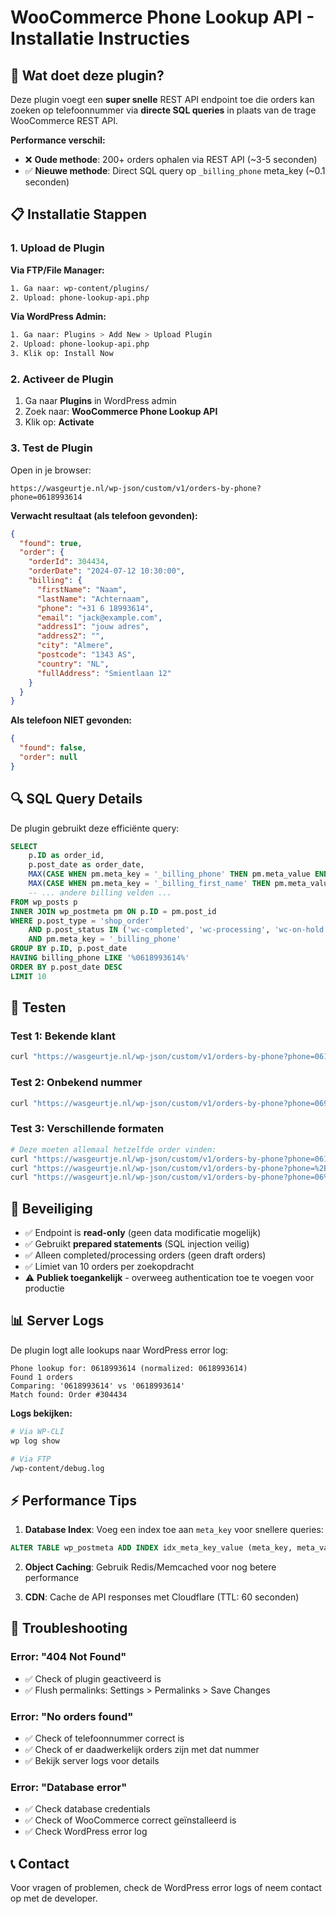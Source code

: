 # WooCommerce Phone Lookup API - Installatie Instructies

## 🚀 Wat doet deze plugin?

Deze plugin voegt een **super snelle** REST API endpoint toe die orders kan zoeken op telefoonnummer via **directe SQL queries** in plaats van de trage WooCommerce REST API.

**Performance verschil:**
- ❌ **Oude methode**: 200+ orders ophalen via REST API (~3-5 seconden)
- ✅ **Nieuwe methode**: Direct SQL query op `_billing_phone` meta_key (~0.1 seconden)

## 📋 Installatie Stappen

### 1. Upload de Plugin

**Via FTP/File Manager:**
```bash
1. Ga naar: wp-content/plugins/
2. Upload: phone-lookup-api.php
```

**Via WordPress Admin:**
```bash
1. Ga naar: Plugins > Add New > Upload Plugin
2. Upload: phone-lookup-api.php
3. Klik op: Install Now
```

### 2. Activeer de Plugin

1. Ga naar **Plugins** in WordPress admin
2. Zoek naar: **WooCommerce Phone Lookup API**
3. Klik op: **Activate**

### 3. Test de Plugin

Open in je browser:
```
https://wasgeurtje.nl/wp-json/custom/v1/orders-by-phone?phone=0618993614
```

**Verwacht resultaat (als telefoon gevonden):**
```json
{
  "found": true,
  "order": {
    "orderId": 304434,
    "orderDate": "2024-07-12 10:30:00",
    "billing": {
      "firstName": "Naam",
      "lastName": "Achternaam",
      "phone": "+31 6 18993614",
      "email": "jack@example.com",
      "address1": "jouw adres",
      "address2": "",
      "city": "Almere",
      "postcode": "1343 AS",
      "country": "NL",
      "fullAddress": "Smientlaan 12"
    }
  }
}
```

**Als telefoon NIET gevonden:**
```json
{
  "found": false,
  "order": null
}
```

## 🔍 SQL Query Details

De plugin gebruikt deze efficiënte query:

```sql
SELECT 
    p.ID as order_id,
    p.post_date as order_date,
    MAX(CASE WHEN pm.meta_key = '_billing_phone' THEN pm.meta_value END) as billing_phone,
    MAX(CASE WHEN pm.meta_key = '_billing_first_name' THEN pm.meta_value END) as billing_first_name,
    -- ... andere billing velden ...
FROM wp_posts p
INNER JOIN wp_postmeta pm ON p.ID = pm.post_id
WHERE p.post_type = 'shop_order'
    AND p.post_status IN ('wc-completed', 'wc-processing', 'wc-on-hold', 'wc-pending')
    AND pm.meta_key = '_billing_phone'
GROUP BY p.ID, p.post_date
HAVING billing_phone LIKE '%0618993614%'
ORDER BY p.post_date DESC
LIMIT 10
```

## 🧪 Testen

### Test 1: Bekende klant
```bash
curl "https://wasgeurtje.nl/wp-json/custom/v1/orders-by-phone?phone=0618993614"
```

### Test 2: Onbekend nummer
```bash
curl "https://wasgeurtje.nl/wp-json/custom/v1/orders-by-phone?phone=0699999999"
```

### Test 3: Verschillende formaten
```bash
# Deze moeten allemaal hetzelfde order vinden:
curl "https://wasgeurtje.nl/wp-json/custom/v1/orders-by-phone?phone=0618993614"
curl "https://wasgeurtje.nl/wp-json/custom/v1/orders-by-phone?phone=%2B31618993614"  # +31
curl "https://wasgeurtje.nl/wp-json/custom/v1/orders-by-phone?phone=06%2018993614"  # met spaties
```

## 🔐 Beveiliging

- ✅ Endpoint is **read-only** (geen data modificatie mogelijk)
- ✅ Gebruikt **prepared statements** (SQL injection veilig)
- ✅ Alleen completed/processing orders (geen draft orders)
- ✅ Limiet van 10 orders per zoekopdracht
- ⚠️ **Publiek toegankelijk** - overweeg authentication toe te voegen voor productie

## 📊 Server Logs

De plugin logt alle lookups naar WordPress error log:

```
Phone lookup for: 0618993614 (normalized: 0618993614)
Found 1 orders
Comparing: '0618993614' vs '0618993614'
Match found: Order #304434
```

**Logs bekijken:**
```bash
# Via WP-CLI
wp log show

# Via FTP
/wp-content/debug.log
```

## ⚡ Performance Tips

1. **Database Index**: Voeg een index toe aan `meta_key` voor snellere queries:
```sql
ALTER TABLE wp_postmeta ADD INDEX idx_meta_key_value (meta_key, meta_value(20));
```

2. **Object Caching**: Gebruik Redis/Memcached voor nog betere performance

3. **CDN**: Cache de API responses met Cloudflare (TTL: 60 seconden)

## 🐛 Troubleshooting

### Error: "404 Not Found"
- ✅ Check of plugin geactiveerd is
- ✅ Flush permalinks: Settings > Permalinks > Save Changes

### Error: "No orders found"
- ✅ Check of telefoonnummer correct is
- ✅ Check of er daadwerkelijk orders zijn met dat nummer
- ✅ Bekijk server logs voor details

### Error: "Database error"
- ✅ Check database credentials
- ✅ Check of WooCommerce correct geïnstalleerd is
- ✅ Check WordPress error log

## 📞 Contact

Voor vragen of problemen, check de WordPress error logs of neem contact op met de developer.

